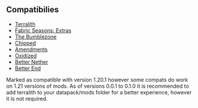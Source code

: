 ## Compatibilies
- [Terralith](https://modrinth.com/datapack/terralith)
- [Fabric Seasons: Extras](https://modrinth.com/mod/fabric-seasons-extras)
- [The Bumblezone](https://modrinth.com/mod/the-bumblezone-fabric)
- [Chipped](https://modrinth.com/mod/chipped)
- [Amendments](https://modrinth.com/mod/amendments)
- [Oxidized](https://modrinth.com/mod/oxidized)
- [Better Nether](https://modrinth.com/mod/betternether)
- [Better End](https://modrinth.com/mod/betterend)

Marked as compatible with version 1.20.1 however some compats do work on 1.21 versions of mods.
As of versions 0.0.1 to 0.1.0 it is recommended to add terralith to your datapack/mods folder for a better experience, however it is not required.
